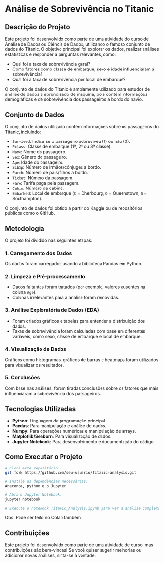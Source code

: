 # Análise de Sobrevivência no Titanic

## Descrição do Projeto

Este projeto foi desenvolvido como parte de uma atividade do curso de Análise de Dados ou Ciência de Dados, utilizando o famoso conjunto de dados do Titanic. O objetivo principal foi explorar os dados, realizar análises estatísticas e responder a perguntas relevantes, como:

- Qual foi a taxa de sobrevivência geral?
- Como fatores como classe de embarque, sexo e idade influenciaram a sobrevivência?
- Qual foi a taxa de sobrevivência por local de embarque?

O conjunto de dados do Titanic é amplamente utilizado para estudos de análise de dados e aprendizado de máquina, pois contém informações demográficas e de sobrevivência dos passageiros a bordo do navio.

## Conjunto de Dados

O conjunto de dados utilizado contém informações sobre os passageiros do Titanic, incluindo:

- `Survived`: Indica se o passageiro sobreviveu (1) ou não (0).
- `Pclass`: Classe de embarque (1ª, 2ª ou 3ª classe).
- `Name`: Nome do passageiro.
- `Sex`: Gênero do passageiro.
- `Age`: Idade do passageiro.
- `SibSp`: Número de irmãos/cônjuges a bordo.
- `Parch`: Número de pais/filhos a bordo.
- `Ticket`: Número da passagem.
- `Fare`: Tarifa paga pela passagem.
- `Cabin`: Número da cabine.
- `Embarked`: Local de embarque (`C` = Cherbourg, `Q` = Queenstown, `S` = Southampton).

O conjunto de dados foi obtido a partir do Kaggle ou de repositórios públicos como o GitHub.

## Metodologia

O projeto foi dividido nas seguintes etapas:

### 1. Carregamento dos Dados
Os dados foram carregados usando a biblioteca Pandas em Python.

### 2. Limpeza e Pré-processamento
- Dados faltantes foram tratados (por exemplo, valores ausentes na coluna `Age`).
- Colunas irrelevantes para a análise foram removidas.

### 3. Análise Exploratória de Dados (EDA)
- Foram criados gráficos e tabelas para entender a distribuição dos dados.
- Taxas de sobrevivência foram calculadas com base em diferentes variáveis, como sexo, classe de embarque e local de embarque.

### 4. Visualização de Dados
Gráficos como histogramas, gráficos de barras e heatmaps foram utilizados para visualizar os resultados.

### 5. Conclusões
Com base nas análises, foram tiradas conclusões sobre os fatores que mais influenciaram a sobrevivência dos passageiros.

## Tecnologias Utilizadas

- **Python**: Linguagem de programação principal.
- **Pandas**: Para manipulação e análise de dados.
- **Numpy**: Para operações numéricas e manipulação de arrays.
- **Matplotlib/Seaborn**: Para visualização de dados.
- **Jupyter Notebook**: Para desenvolvimento e documentação do código.

## Como Executar o Projeto

```bash
# Clone este repositório:
git fork https://github.com/seu-usuario/titanic-analysis.git

# Instale as dependências necessárias:
Anaconda, python e o Jupyter

# Abra o Jupyter Notebook:
jupyter notebook

# Execute o notebook Titanic_Analysis.ipynb para ver a análise completa.
```
Obs: Pode ser feito no Colab também

## Contribuições

Este projeto foi desenvolvido como parte de uma atividade de curso, mas contribuições são bem-vindas! Se você quiser sugerir melhorias ou adicionar novas análises, sinta-se à vontade.

